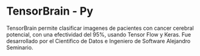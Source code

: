 # TensorBrain - Py

TensorBrain permite clasificar imagenes de pacientes con cancer cerebral potencial, con una efectividad del 95%, usando Tensor Flow y Keras. Fue desarrollado por el Cientifico de Datos e Ingeniero de Software Alejandro Seminario.
